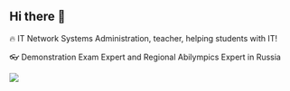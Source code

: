 ## Hi there 👋

🔥 IT Network Systems Administration, teacher, helping students with IT!

👓️ Demonstration Exam Expert and Regional Abilympics Expert in Russia

![](http://github-profile-summary-cards.vercel.app/api/cards/profile-details?username=ItsLiventsev&theme=vue)

<!--
**ItsLiventsev/ItsLiventsev** is a ✨ _special_ ✨ repository because its `README.md` (this file) appears on your GitHub profile.

Here are some ideas to get you started:

- 🔭 I’m currently working on ...
- 🌱 I’m currently learning ...
- 👯 I’m looking to collaborate on ...
- 🤔 I’m looking for help with ...
- 💬 Ask me about ...
- 📫 How to reach me: ...
- 😄 Pronouns: ...
- ⚡ Fun fact: ...
-->
